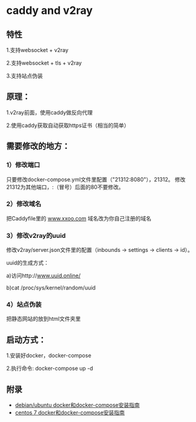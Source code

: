 # caddy and v2ray

## 特性
1.支持websocket + v2ray

2.支持websocket + tls + v2ray 

3.支持站点伪装


## 原理：
1.v2ray前面，使用caddy做反向代理

2.使用caddy获取自动获取https证书（相当的简单）

## 需要修改的地方：
### 1）修改端口
只要修改docker-compose.yml文件里配置（"21312:8080"），21312。
修改21312为其他端口，:（冒号）后面的80不要修改。

### 2）修改域名
把Caddyfile里的 www.xxoo.com 域名改为你自己注册的域名

### 3）修改v2ray的uuid
修改v2ray/server.json文件里的配置（inbounds -> settings -> clients -> id）。

uuid的生成方式：

a)访问http://www.uuid.online/ 

b)cat /proc/sys/kernel/random/uuid

### 4）站点伪装
把静态网站的放到html文件夹里

## 启动方式：
1.安装好docker，docker-compose

2.执行命令: docker-compose up -d

## 附录

 - [debian/ubuntu docker和docker-compose安装指南](https://blog.csdn.net/weixin_43944305/article/details/103618539)
 - [centos 7 docker和docker-compose安装指南]( https://www.cnblogs.com/eternityz/p/13264980.html)

